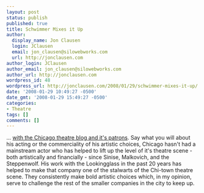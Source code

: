 ```yaml
---
layout: post
status: publish
published: true
title: Schwimmer Mixes it Up
author:
  display_name: Jon Clausen
  login: JClausen
  email: jon_clausen@silowebworks.com
  url: http://jonclausen.com
author_login: JClausen
author_email: jon_clausen@silowebworks.com
author_url: http://jonclausen.com
wordpress_id: 48
wordpress_url: http://jonclausen.com/2008/01/29/schwimmer-mixes-it-up/
date: '2008-01-29 10:49:27 -0500'
date_gmt: '2008-01-29 15:49:27 -0500'
categories:
- Theatre
tags: []
comments: []
---
```

<p>... <a href="http://leisureblogs.chicagotribune.com/the_theater_loop/2008/01/david-schwimmer.html#comments">with the Chicago theatre blog and it's patrons</a>.   Say what you will about his acting or the commerciality of his artistic choices, Chicago hasn't had a mainstream actor who has helped to lift up the level of it's theatre scene - both artistically and financially - since Sinise, Malkovich, and the Steppenwolf.  His work with the Lookingglass in the past 20 years has helped to make that company one of the stalwarts of the Chi-town theatre scene.  They consistently make bold artistic choices which, in my opinion, serve to challenge the rest of the smaller companies in the city to keep up.</p>
